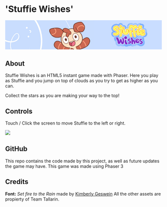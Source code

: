# 'Stuffie Wishes'

<img src="Promo/cover.jpg">

## About

Stuffie Wishes is an HTML5 instant game made with Phaser. Here you play as Stuffie and you jump on top of clouds as you try to get as higher as you can.

Collect the stars as you are making your way to the top!

## Controls
Touch / Click the screen to move Stuffie to the left or right.

<img src="Promo/screen02.jpg" width="350">

## GitHub

This repo contains the code made by this project, as well as future updates the game may have.
This game was made using Phaser 3

## Credits

**Font:** *Set fire to the Rain* made by [Kimberly Geswein](http://www.kimberlygeswein.com/)
All the other assets are propierty of Team Tallarin.